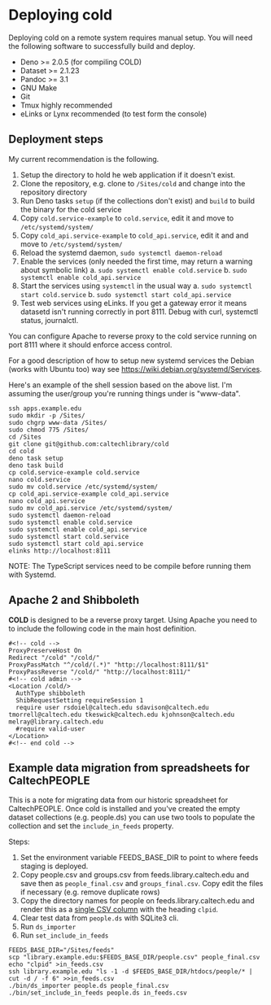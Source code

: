 
# Deploying **cold**

Deploying cold on a remote system requires manual setup.  You will need the following software to successfully build and deploy.

- Deno >= 2.0.5 (for compiling COLD)
- Dataset >= 2.1.23
- Pandoc >= 3.1
- GNU Make
- Git
- Tmux highly recommended
- eLinks or Lynx recommended (to test form the console)

## Deployment steps

My current recommendation is the following.

1. Setup the directory to hold he web application if it doesn't exist.
2. Clone the repository, e.g. clone to `/Sites/cold` and change into the repository directory
3. Run Deno tasks `setup` (if the collections don't exist) and `build` to build the binary for the cold service
5. Copy `cold.service-example` to `cold.service`, edit it and move to `/etc/systemd/system/`
6. Copy `cold_api.service-example` to `cold_api.service`, edit it and and move to `/etc/systemd/system/`
7. Reload the systemd daemon, `sudo systemctl daemon-reload`
8. Enable the services (only needed the first time, may return a warning about symbolic link)
    a. `sudo systemctl enable cold.service`
    b. `sudo systemctl enable cold_api.service`
9. Start the services using `systemctl` in the usual way
    a. `sudo systemctl start cold.service`
    b. `sudo systemctl start cold_api.service`
10. Test web services using eLinks. If you get a gateway error it means datasetd isn't running correctly in port 8111. Debug with curl, systemctl status, journalctl.

You can configure Apache to reverse proxy to the cold service running on port 8111 where it should enforce access control.

For a good description of how to setup new systemd services the Debian (works with Ubuntu too) way see <https://wiki.debian.org/systemd/Services>.

Here's an example of the shell session based on the above list. I'm assuming the user/group you're running things under is "www-data".

~~~shell
ssh apps.example.edu
sudo mkdir -p /Sites/
sudo chgrp www-data /Sites/
sudo chmod 775 /Sites/
cd /Sites
git clone git@github.com:caltechlibrary/cold
cd cold
deno task setup
deno task build
cp cold.service-example cold.service
nano cold.service
sudo mv cold.service /etc/systemd/system/
cp cold_api.service-example cold_api.service
nano cold_api.service
sudo mv cold_api.service /etc/systemd/system/
sudo systemctl daemon-reload
sudo systemctl enable cold.service
sudo systemctl enable cold_api.service
sudo systemctl start cold.service
sudo systemctl start cold_api.service
elinks http://localhost:8111
~~~

NOTE: The TypeScript services need to be compile before running them with Systemd.

## Apache 2 and Shibboleth

**COLD** is designed to be a reverse proxy target. Using Apache you need to to include the following code in the main host definition.

~~~
#<!-- cold -->
ProxyPreserveHost On
Redirect "/cold" "/cold/"
ProxyPassMatch "^/cold/(.*)" "http://localhost:8111/$1"
ProxyPassReverse "/cold/" "http://localhost:8111/"
#<!-- cold admin -->
<Location /cold/>
  AuthType shibboleth
  ShibRequestSetting requireSession 1
  require user rsdoiel@caltech.edu sdavison@caltech.edu tmorrell@caltech.edu tkeswick@caltech.edu kjohnson@caltech.edu melray@library.caltech.edu
  #require valid-user
</Location>
#<!-- end cold -->
~~~


## Example data migration from spreadsheets for CaltechPEOPLE

This is a note for migrating data from our historic spreadsheet for CaltechPEOPLE. Once cold is installed and you've created the empty
dataset collections (e.g. people.ds) you can use two tools to populate the collection and set the `include_in_feeds` property.

Steps:

1. Set the environment variable FEEDS_BASE_DIR to point to where feeds staging is deployed.
2. Copy people.csv and groups.csv from feeds.library.caltech.edu and save then as `people_final.csv` and `groups_final.csv`.  Copy edit the files if necessary (e.g. remove duplicate rows)
3. Copy the directory names for people on feeds.library.caltech.edu and render this as a [single CSV column](in_feeds.csv-example) with the heading `clpid`.
4. Clear test data from `people.ds` with SQLite3 cli.
5. Run `ds_importer`
6. Run `set_include_in_feeds`

~~~shell
FEEDS_BASE_DIR="/Sites/feeds"
scp "library.example.edu:$FEEDS_BASE_DIR/people.csv" people_final.csv
echo "clpid" >in_feeds.csv
ssh library.example.edu "ls -1 -d $FEEDS_BASE_DIR/htdocs/people/* | cut -d / -f 6" >>in_feeds.csv
./bin/ds_importer people.ds people_final.csv
./bin/set_include_in_feeds people.ds in_feeds.csv
~~~
